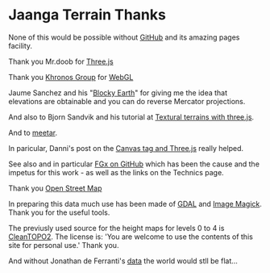 Jaanga Terrain Thanks
=====================

None of this would be possible without [GitHub]( http://github.com) and its amazing pages facility.

Thank you Mr.doob for [Three.js]( http://mrdoob.github.io ) 

Thank you [Khronos Group]( http://www.khronos.org/ ) for [WebGL]( http://www.khronos.org/webgl/ )

Jaume Sanchez and his "[Blocky Earth](http://www.clicktorelease.com/code/blocky_earth/)" for giving me the idea that elevations are obtainable and you can do reverse Mercator projections.

And also to Bjorn Sandvik and his tutorial at [Textural terrains with three.js](http://blog.thematicmapping.org/2013/10/textural-terrains-with-threejs.html).

And to [meetar]( http://edgeca.se/journey-to-the-center-of-web3d/ ).

In paricular, Danni's post on the [Canvas tag and Three.js]( http://danni-three.blogspot.com/2013/09/threejs-heightmaps.html ) really helped.

See also and in particular [FGx on GitHub]( http://fgx.github.io ) which has been the cause and the impetus for this work - as well as the links on the Technics page.

Thank you [Open Street Map]( http://openstreetmap.org/copyright )

In preparing this data much use has been made of [GDAL]( http://gdal.org ) and [Image Magick]( http://imagemagick.org ). Thank you for the useful tools.

The previusly used source for the height maps for levels 0 to 4 is [CleanTOPO2]( http://www.shadedrelief.com/cleantopo2/index.html ).
The license is: 'You are welcome to use the contents of this site for personal use.'
Thank you.

And without Jonathan de Ferranti's [data]( http://www.viewfinderpanoramas.org/ ) the world would stll be flat...